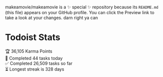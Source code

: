 makeamovie/makeamovie is a ✨ special ✨ repository because its `README.md` (this file) appears on your GitHub profile.
You can click the Preview link to take a look at your changes. darn right ya can

# Todoist Stats

<!-- TODO-IST:START -->
🏆  36,105 Karma Points           
🌸  Completed 44 tasks today           
✅  Completed 26,509 tasks so far           
⏳  Longest streak is 328 days
<!-- TODO-IST:END -->